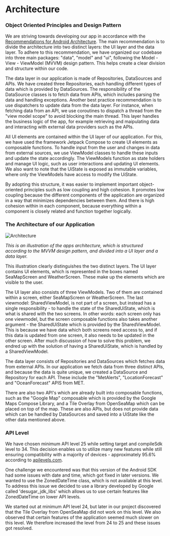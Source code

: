 # Architecture

### Object Oriented Principles and Design Pattern

We are striving towards developing our app in accordance with the [Recommendations for Android Architecture](https://developer.android.com/topic/architecture/recommendations). The main recommendation is to divide the architecture into two distinct layers: the UI layer and the data layer. To adhere to this recommendation, we have organized our codebase into three main packages: "data", "model" and "ui", following the Model - View - ViewModel (MVVM) design pattern. This helps create a clear division and structure within our code.

The data layer in our application is made of Repositories, DataSources and APIs. We have created three Repositories, each handling different types of data which is provided by DataSources. The responsibility of the DataSource classes is to fetch data from APIs, which includes parsing the data and handling exceptions. Another best practice recommendation is to use dispatchers to update data from the data layer. For instance, when fetching data from an API, we use coroutines to dispatch a thread from the "view model scope" to avoid blocking the main thread. This layer handles the business logic of the app, for example retrieving and maipulating data and interacting with external data providers such as the APIs.

All UI elements are contained within the UI layer of our application. For this, we have used the framework Jetpack Compose to create UI elements as composable functions. To handle input from the user and changes in data from external sources, we use ViewModel classes to handle these inputs and update the state accordingly. The ViewModels function as state holders and manage UI logic, such as user interactions and updating UI elements. We also want to note that the UiState is exposed as immutable variables, where only the ViewModels have access to modify the UiState.

By adopting this structure, it was easier to implement important object-oriented principles such as low coupling and high cohesion. It promotes low coupling because the different components of the application are organized in a way that minimizes dependencies between them. And there is high cohesion within in each component, because everything within a component is closely related and function together logically.

### The Architecture of our Application


![Architecture](https://media.github.uio.no/user/9545/files/68aaf943-7fc6-4194-b875-12c184671116)


*This is an illustration of the apps architecture, which is structured according to the MVVM design pattern, and divided into a UI layer and a data layer.*

This illustration clearly distinguishes the two distinct layers. The UI layer contains UI elements, which is represented in the boxes named SeaMapScreen and WeatherScreen. These make up the elements which are visible to the user. 

The UI layer also consists of three ViewModels. Two of them are contained within a screen, either SeaMapScreen or WeatherScreen. The last viewmodel: SharedViewModel, is not part of a screen, but instead has a single responsibility - to handle the state of the SharedUiState, which is what is shared with the two screens. In other words: each screen only has one viewmodel, but the screen composable functions also takes another argument - the SharedUiState which is provided by the SharedViewModel. This is because we have data which both screens need access to, and if this data is updated from one screen, it also needs to be updated in the other screen. After much discussion of how to solve this problem, we endred up with the solution of having a SharedUiState, which is handled by a SharedViewModel.

The data layer consists of Repositories and DataSources which fetches data from external APIs. In our application we fetch data from three distinct APIs, and because the data is quite unique, we created a DataSource and Repository for each API. These include the  "MetAlerts", "LocationForecast" and "OceanForecast" APIS from MET. 

There are also two API's which are already built into composable functions, such as the "Google Map" composable which is provided by the Google Maps Compose Library, and a Tile Overlay from OpenSeaMap which can be placed on top of the map. These are also APIs, but does not provide data which can be handled by DataSources and saved into a UiState like the other data mentioned above. 

### API Level

We have chosen minimum API level 25 while setting target and compileSdk level to 34. This decision enables us to utilize many new features while still ensuring compatibility with a majority of devices - approximately 95.6% according to [apilevels.com](https://apilevels.com). 

One challenge we encountered was that this version of the Android SDK had some issues with date and time, which got fixed in later versions. We wanted to use the ZonedDateTime class, which is not available at this level. To address this issue we decided to use a library developed by Google called 'desugar_jdk_libs' which allows us to use certain features like ZonedDateTime on lower API levels.

We started out at minimum API level 24, but later in our project discovered that the Tile Overlay from OpenSeaMap did not work on this level. We also observed that certain features of the application seemed much slower on this level. We therefore increased the level from 24 to 25 and these issues got resolved. 
